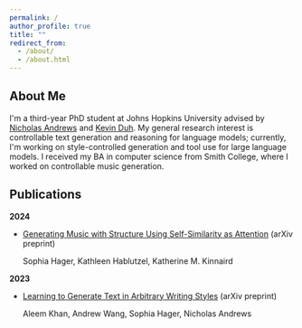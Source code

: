 ```yaml
---
permalink: /
author_profile: true
title: ""
redirect_from: 
  - /about/
  - /about.html
---
```


About Me
---
I'm a third-year PhD student at Johns Hopkins University advised by [Nicholas Andrews](https://www.cs.jhu.edu/~noa/) and [Kevin Duh](https://www.cs.jhu.edu/~kevinduh/). My general research interest is controllable text generation and reasoning for language models; currently, I'm working on style-controlled generation and tool use for large language models. I received my BA in computer science from Smith College, where I worked on controllable music generation.

Publications
---
**2024**

- [Generating Music with Structure Using Self-Similarity as Attention](https://arxiv.org/pdf/2406.15647) (arXiv preprint)

  Sophia Hager, Kathleen Hablutzel, Katherine M. Kinnaird
  
**2023**

- [Learning to Generate Text in Arbitrary Writing Styles](https://arxiv.org/abs/2312.17242) (arXiv preprint)

  Aleem Khan, Andrew Wang, Sophia Hager, Nicholas Andrews


